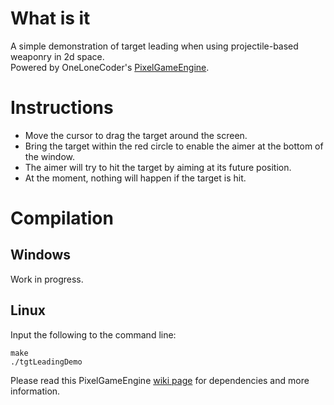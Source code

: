 What is it
==============
A simple demonstration of target leading when using projectile-based weaponry in 2d space. <br>
Powered by OneLoneCoder's [PixelGameEngine](https://github.com/OneLoneCoder/olcPixelGameEngine).

Instructions
==============
- Move the cursor to drag the target around the screen. 
- Bring the target within the red circle to enable the aimer at the bottom of the window. 
- The aimer will try to hit the target by aiming at its future position. 
- At the moment, nothing will happen if the target is hit. 

Compilation
==============

Windows
--------------
Work in progress.

Linux
--------------
Input the following to the command line:
```
make
./tgtLeadingDemo
```
Please read this PixelGameEngine [wiki page](https://github.com/OneLoneCoder/olcPixelGameEngine/wiki/Compiling-on-Linux) for dependencies and more information. 
